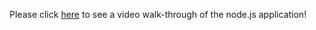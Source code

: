 Please click [here](https://youtu.be/jGRjsO4kqg4) to see a video walk-through of the node.js application!
